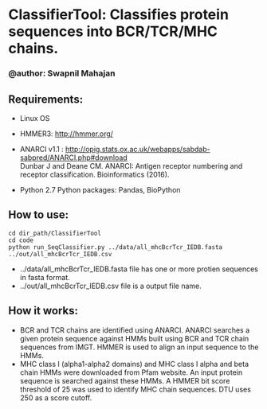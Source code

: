 # ClassifierTool: Classifies protein sequences into BCR/TCR/MHC chains.
### @author: Swapnil Mahajan

## Requirements:
- Linux OS
- HMMER3: http://hmmer.org/
- ANARCI v1.1 : http://opig.stats.ox.ac.uk/webapps/sabdab-sabpred/ANARCI.php#download  
  Dunbar J and Deane CM. ANARCI: Antigen receptor numbering and receptor classification. Bioinformatics (2016).  

- Python 2.7
	Python packages: Pandas, BioPython

## How to use:

```shell
cd dir_path/ClassifierTool
cd code
python run_SeqClassifier.py ../data/all_mhcBcrTcr_IEDB.fasta ../out/all_mhcBcrTcr_IEDB.csv
```

- ../data/all_mhcBcrTcr_IEDB.fasta file has one or more protien sequences in fasta format.
- ../out/all_mhcBcrTcr_IEDB.csv file is a output file name.

## How it works:
- BCR and TCR chains are identified using ANARCI. ANARCI searches a given protein sequence against HMMs built using BCR and TCR chain sequences from IMGT. HMMER is used to align an input sequence to the HMMs.
- MHC class I (alpha1-alpha2 domains) and MHC class I alpha and beta chain HMMs were downloaded from Pfam website. An input protein sequence is searched against these HMMs. A HMMER bit score threshold of 25 was used to identify MHC chain sequences. DTU uses 250 as a score cutoff.
